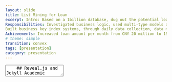 ```yaml
---
layout: slide
title: List Mining for Loan
excerpt: Intro: Based on a 1billion database, dug out the potential loan clients to support the loan business of Ping An Bank.<br>
Responsibilities: Investigated business logic, used multi-type models and rules to achieve list optimization.<br>
Built business key index systems, through daily data collection, data monitoring, data tracking to gain insights into the business, and iterated the list-selection strategy to maximize the list capacity.<br>
Achievements: Increased loan amount per month from CNY 20 million to 150 million with KPI completion rate116%. Increased productivity per 10k lists by 190% from 290k to 850k.
# theme: simple
transition: convex
tags: [presentation]
category: presentation
---
```

<section data-markdown>
  <textarea data-template>
    ## Reveal.js and Jekyll Academic
    ---
    ## HTML or Markdown
    Reveal.js works with either. Use whatever you are more comfortable with.
    ---
    ## Works Anywhere
    By creating presentations using Reveal.js and hosting them on your Jekyll Academic site you will have access to them anywhere. No need to worry about software compatibility, no need to sign in to email accounts on public machines. Simply load your website and select the presentation.
    ---
    ## More Information
    Jekyll Academic includes everything that you need in order to make Reveal.js work. Copy this file and edit it to begin making your own slide deck.  
    For more information about all of the options available in Reveal.js please the [Reveal.js Demo Website](https://lab.hakim.se/reveal-js/#/)
  </textarea>
</section>
